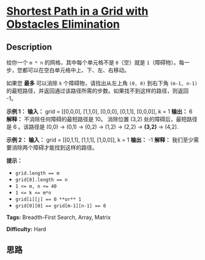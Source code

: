 # [Shortest Path in a Grid with Obstacles Elimination][title]

## Description

给你一个 `m * n` 的网格，其中每个单元格不是 `0`（空）就是 `1`（障碍物）。每一步，您都可以在空白单元格中上、下、左、右移动。

如果您 **最多** 可以消除 `k` 个障碍物，请找出从左上角 `(0, 0)` 到右下角 `(m-1, n-1)`
的最短路径，并返回通过该路径所需的步数。如果找不到这样的路径，则返回 -1。



**示例 1：**
            **输入：**     grid =     [[0,0,0],     [1,1,0],     [0,0,0],     [0,1,1],     [0,0,0]],     k = 1    **输出：** 6    **解释：** 不消除任何障碍的最短路径是 10。    消除位置 (3,2) 处的障碍后，最短路径是 6 。该路径是 (0,0) -> (0,1) -> (0,2) -> (1,2) -> (2,2) -> **(3,2)** -> (4,2).    



**示例 2：**
            **输入：**    grid =     [[0,1,1],     [1,1,1],     [1,0,0]],     k = 1    **输出：** -1    **解释：** 我们至少需要消除两个障碍才能找到这样的路径。    



**提示：**

  * `grid.length == m`
  * `grid[0].length == n`
  * `1 <= m, n <= 40`
  * `1 <= k <= m*n`
  * `grid[i][j] == 0 **or** 1`
  * `grid[0][0] == grid[m-1][n-1] == 0`


**Tags:** Breadth-First Search, Array, Matrix

**Difficulty:** Hard

## 思路

[title]: https://leetcode-cn.com/problems/shortest-path-in-a-grid-with-obstacles-elimination

